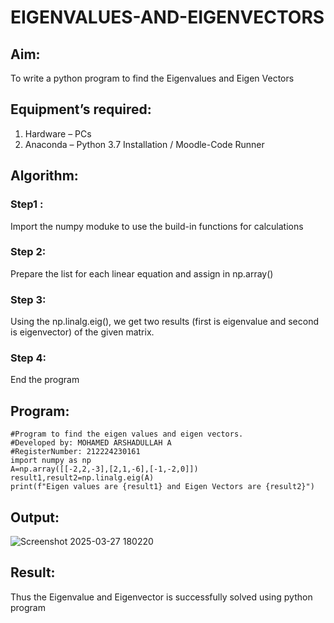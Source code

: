 # EIGENVALUES-AND-EIGENVECTORS
## Aim:
To write a python program to find the Eigenvalues and Eigen Vectors
## Equipment’s required:
1. 	Hardware – PCs
2. 	Anaconda – Python 3.7 Installation / Moodle-Code Runner
## Algorithm:
### Step1 :
Import the numpy moduke to use the build-in functions for calculations

### Step 2:
Prepare the list for each linear equation and assign in np.array()

### Step 3:
Using the np.linalg.eig(), we get two results (first is eigenvalue and second is eigenvector) of the given matrix.

### Step 4:
End the program

## Program:
```
#Program to find the eigen values and eigen vectors.
#Developed by: MOHAMED ARSHADULLAH A
#RegisterNumber: 212224230161
import numpy as np
A=np.array([[-2,2,-3],[2,1,-6],[-1,-2,0]])
result1,result2=np.linalg.eig(A)
print(f"Eigen values are {result1} and Eigen Vectors are {result2}")
```
## Output:

![Screenshot 2025-03-27 180220](https://github.com/user-attachments/assets/37b05a93-a7cc-4420-a4cc-72ca9b712be7)

## Result:
Thus the Eigenvalue and Eigenvector is successfully solved using python program

